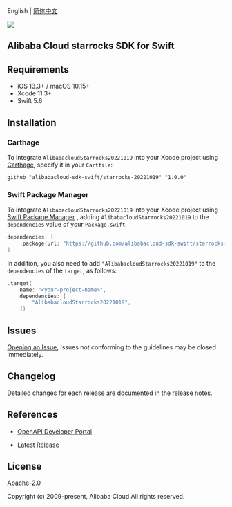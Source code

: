 English | [简体中文](README-CN.md)

![](https://aliyunsdk-pages.alicdn.com/icons/AlibabaCloud.svg)

## Alibaba Cloud starrocks SDK for Swift

## Requirements

- iOS 13.3+ / macOS 10.15+
- Xcode 11.3+
- Swift 5.6

## Installation

### Carthage

To integrate `AlibabacloudStarrocks20221019` into your Xcode project using [Carthage](https://github.com/Carthage/Carthage), specify it in your `Cartfile`:

```ogdl
github "alibabacloud-sdk-swift/starrocks-20221019" "1.0.0"
```

### Swift Package Manager

To integrate `AlibabacloudStarrocks20221019` into your Xcode project using [Swift Package Manager](https://swift.org/package-manager/) , adding `AlibabacloudStarrocks20221019` to the `dependencies` value of your `Package.swift`.

```swift
dependencies: [
    .package(url: "https://github.com/alibabacloud-sdk-swift/starrocks-20221019.git", from: "1.0.0")
]
```

In addition, you also need to add `"AlibabacloudStarrocks20221019"` to the `dependencies` of the `target`, as follows:

```swift
.target(
    name: "<your-project-name>",
    dependencies: [
        "AlibabacloudStarrocks20221019",
    ])
```

## Issues

[Opening an Issue](https://github.com/alibabacloud-sdk-swift/starrocks-20221019/issues/new), Issues not conforming to the guidelines may be closed immediately.

## Changelog

Detailed changes for each release are documented in the [release notes](./ChangeLog.txt).

## References

* [OpenAPI Developer Portal](https://next.api.alibabacloud.com/home)
- [Latest Release](https://github.com/alibabacloud-sdk-swift/starrocks-20221019)

## License

[Apache-2.0](http://www.apache.org/licenses/LICENSE-2.0)

Copyright (c) 2009-present, Alibaba Cloud All rights reserved.
